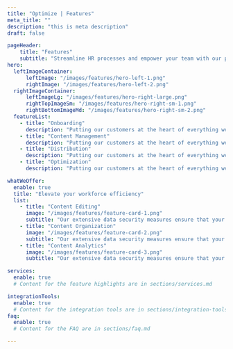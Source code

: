 ```yaml
---
title: "Optimize | Features"
meta_title: ""
description: "this is meta description"
draft: false

pageHeader:
    title: "Features"
    subtitle: "Streamline HR processes and empower your team with our products. Effortlessly manage employee data, and more."
hero:
  leftImageContainer:
      leftImage: "/images/features/hero-left-1.png"
      rightImage: "/images/features/hero-left-2.png"
  rightImageContainer:
      leftImageLg: "/images/features/hero-right-large.png"
      rightTopImageSm: "/images/features/hero-right-sm-1.png"
      rightBottomImageMd: "/images/features/hero-right-sm-2.png"
  featureList:
    - title: "Onboarding"
      description: "Putting our customers at the heart of everything we do, we strive to deliver exceptional experiences."
    - title: "Content Management"
      description: "Putting our customers at the heart of everything we do, we strive to deliver exceptional experiences."
    - title: "Distribution"
      description: "Putting our customers at the heart of everything we do, we strive to deliver exceptional experiences."
    - title: "Optimization"
      description: "Putting our customers at the heart of everything we do, we strive to deliver exceptional experiences."

whatWeOffer:
  enable: true
  title: "Elevate your workforce efficiency"
  list:
    - title: "Content Editing"
      image: "/images/features/feature-card-1.png"
      subtitle: "Our extensive data security measures ensure that your sensitive information is safeguarded against unauthorized access."
    - title: "Content Organization"
      image: "/images/features/feature-card-2.png"
      subtitle: "Our extensive data security measures ensure that your sensitive information is safeguarded against unauthorized access."
    - title: "Content Analytics"
      image: "/images/features/feature-card-3.png"
      subtitle: "Our extensive data security measures ensure that your sensitive information is safeguarded against unauthorized access."

services:
  enable: true
  # Content for the feature highlights are in sections/services.md

integrationTools: 
  enable: true
  # Content for the integration tools are in sections/integration-tools.md
faq:
  enable: true
  # Content for the FAQ are in sections/faq.md

---
```

